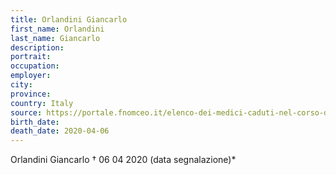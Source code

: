 ```yaml
---
title: Orlandini Giancarlo
first_name: Orlandini
last_name: Giancarlo
description: 
portrait: 
occupation: 
employer: 
city: 
province: 
country: Italy
source: https://portale.fnomceo.it/elenco-dei-medici-caduti-nel-corso-dellepidemia-di-covid-19/
birth_date: 
death_date: 2020-04-06
---
```


Orlandini Giancarlo † 06 04 2020 (data segnalazione)*